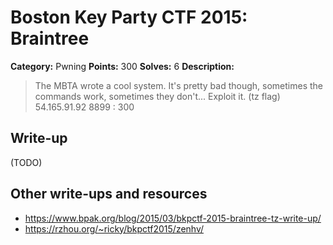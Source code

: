 # Boston Key Party CTF 2015: Braintree

**Category:** Pwning
**Points:** 300
**Solves:** 6
**Description:**

> The MBTA wrote a cool system. It's pretty bad though, sometimes the commands work, sometimes they don't... Exploit it. (tz flag) 54.165.91.92 8899 : 300

## Write-up

(TODO)

## Other write-ups and resources

* <https://www.bpak.org/blog/2015/03/bkpctf-2015-braintree-tz-write-up/>
* <https://rzhou.org/~ricky/bkpctf2015/zenhv/>
